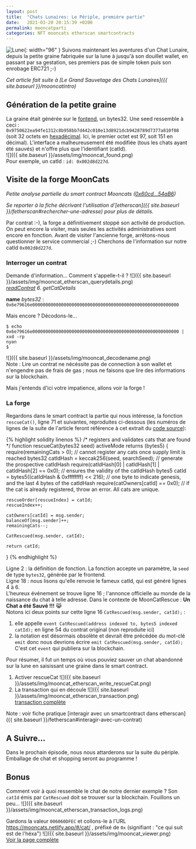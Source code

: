```yaml
---
layout: post
title:  "Chats Lunaires: Le Périple, première partie"
date:   2021-03-20 20:15:39 +0200
permalink: mooncatparti
categories: NFT mooncats etherscan smartcontracts
---
```


![Lune]({{site.baseurl}}/assets/img/mooncat_searching.png){: width="96" }
Suivons maintenant les aventures d'un Chat Lunaire, depuis la petite graine fabriquée sur la lune à jusqu'à son douillet wallet, en passant par sa gestation, ses premiers pas de simple token puis son enrobage ERC721 ;-)

_Cet article fait suite à [Le Grand Sauvetage des Chats Lunaires]({{ site.baseurl }}/mooncatintro)_
## Génération de la petite graine

La graine était générée sur le [fontend](https://mooncatrescue.com/scan.html), un bytes32. Une seed ressemble à ceci : `0x9750622ea94fe1312c8b958bb7d442c010e13d8921dcb9428789d7377a810f08` (soit 32 octets en [hexadécimal](https://fr.wikipedia.org/wiki/Syst%C3%A8me_hexad%C3%A9cimal). Ici, le premier octet est 97, soit 151 en décimal).
L'interface a malheureusement été modifiée (tous les chats ayant été sauvés) et n'offre plus que l'identifiant (catId).  
![]({{ site.baseurl }}/assets/img/mooncat_found.png)  
Pour exemple, un catId : `id: 0x002d8d227d`.

## Visite de la forge MoonCats
_Petite analyse partielle du smart contract Mooncats ([0x60cd...54aB6](https://etherscan.io/address/0x60cd862c9C687A9dE49aecdC3A99b74A4fc54aB6))_

_Se reporter à la fiche décrivant l'utilisation d'[etherscan]({{ site.baseurl }}/fetherscan#rechercher-une-adresse) pour plus de détails._

Par contrat :-), la forge a définitivement stoppé son activité de production. On peut encore la visiter, mais seules les activités administratives sont encore en fonction. Avant de visiter l'ancienne forge, arrêtons-nous questionner le service commercial ;-) Cherchons de l'information sur notre catId `0x002d8d227d`.

### Interroger un contrat
Demande d'information... Comment s'appelle-t-il ? 
![]({{ site.baseurl }}/assets/img/mooncat_etherscan_querydetails.png)  
_[readContrat](https://etherscan.io/address/0x60cd862c9C687A9dE49aecdC3A99b74A4fc54aB6#readContract) 6. getCatDetails_

**name** _bytes32_ : `0x6e79616e00000000000000000000000000000000000000000000000000000000`

Mais encore ? Décodons-le...
```
$ echo 0x6e79616e00000000000000000000000000000000000000000000000000000000 | xxd -rp
nyan
$ 
```
![]({{ site.baseurl }}/assets/img/mooncat_decodename.png)  
Note : Lire un contrat ne nécéssite pas de connection à son wallet et n'engendre pas de frais de gas ; nous ne faisons que lire des informations sur la blockchain.

Mais j'entends d'ici votre impatience, allons voir la forge !

### La forge
Regardons dans le smart contract la partie qui nous intéresse, la fonction `rescueCat()`, ligne 71 et suivantes, reproduites ci-dessous (les numéros de lignes de la suite de l'article feront référence à cet extrait du [code source](https://etherscan.io/address/0x60cd862c9C687A9dE49aecdC3A99b74A4fc54aB6#code)):

{% highlight solidity linenos %}
  /* registers and validates cats that are found */
  function rescueCat(bytes32 seed) activeMode returns (bytes5) {
    require(remainingCats > 0); // cannot register any cats once supply limit is reached
    bytes32 catIdHash = keccak256(seed, searchSeed); // generate the prospective catIdHash
    require(catIdHash[0] | catIdHash[1] | catIdHash[2] == 0x0); // ensures the validity of the catIdHash
    bytes5 catId = bytes5((catIdHash & 0xffffffff) << 216); // one byte to indicate genesis, and the last 4 bytes of the catIdHash
    require(catOwners[catId] == 0x0); // if the cat is already registered, throw an error. All cats are unique.

    rescueOrder[rescueIndex] = catId;
    rescueIndex++;

    catOwners[catId] = msg.sender;
    balanceOf[msg.sender]++;
    remainingCats--;

    CatRescued(msg.sender, catId);

    return catId;
  }
{% endhighlight %}

Ligne 2 : la définition de fonction. La fonction accepte un paramètre, la `seed` de type `bytes32`, générée par le frontend.  
Ligne 18 : nous lisons qu'elle renvoie le fameux catId, qui est généré lignes 4 à 6.  
L'heureux événement se trouve ligne 16 ; l'annonce officielle au monde de la naissance du chat à telle adresse. Dans le contexte de MoonCatRescue : **Un Chat a été Sauvé !!!**  😹  
Notons ici deux points sur cette ligne 16 `CatRescued(msg.sender, catId);` :
1. elle appelle `event CatRescued(address indexed to, bytes5 indexed catId);` en ligne 54 du contrat original (non reproduite ici)
2. la notation est désormais obsolète et devrait être précédée du mot-clé `emit` donc nous devrions écrire `emit CatRescued(msg.sender, catId);`
C'est cet `event` qui publiera sur la blockchain.

Pour résumer, il fut un temps où vous pouviez sauver un chat abandonné sur la lune en saisissant une graine dans le smart contract.  
1. Activer rescueCat ![]({{ site.baseurl }}/assets/img/mooncat_etherscan_write_rescueCat.png)  
2. La transaction qui en découle ![]({{ site.baseurl }}/assets/img/mooncat_etherscan_transaction.png)  
[transaction complète](https://etherscan.io/tx/0x889fbba3941096949840bce5292a0e6fad39f1da757f3f3563066754d23c2b3f)  

Note : voir fiche pratique [interagir avec un smartcontract dans etherscan]({{ site.baseurl }}/fetherscan#interagir-avec-un-contrat)

## A Suivre...
Dans le prochain épisode, nous nous attarderons sur la suite du périple. Emballage de chat et shopping seront au programme !

## Bonus
Comment voir à quoi ressemble le chat de notre dernier exemple ? Son `catId` émis par `CatRescued` doit se trouver sur la blockchain. Fouillons un peu... 
![]({{ site.baseurl }}/assets/img/mooncat_etherscan_transaction_logs.png)

Gardons la valeur `006060DFEC` et collons-le à l'URL https://mooncats.netlify.app/#/cat/ , préfixé de `0x` (signifiant : "ce qui suit est de l'héxa") 
![]({{ site.baseurl }}/assets/img/mooncat_viewer.png)  
[Voir la page complète](https://mooncats.netlify.app/#/cat/0x006060DFEC)
